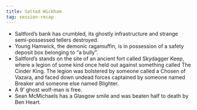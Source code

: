 ```yaml
---
title: Salted Wickham
tag: session-recap
---
```


- Saltford’s bank has crumbled, its ghostly infrastructure and strange semi-possessed tellers destroyed.
- Young Hamwick, the demonic ragamuffin, is in possession of a safety deposit box belonging to “a bully”.
- Saltford’s stands on the site of an ancient fort called Skydagger Keep, where a legion of some kind once held out against something called The Cinder King. The legion was bolstered by someone called a Chosen of Vazara, and faced down undead forces captained by someone named Breaker and someone else named Blighter.
- A 9’ ghost wolf-man is free.
- Sean McMichaels has a Glasgow smile and was beaten half to death by Ben Heart.